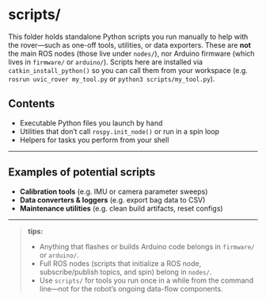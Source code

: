 # scripts/

This folder holds standalone Python scripts you run manually to help with the rover—such as one-off tools, utilities, or data exporters. These are **not** the main ROS nodes (those live under `nodes/`), nor Arduino firmware (which lives in `firmware/` or `arduino/`). Scripts here are installed via `catkin_install_python()` so you can call them from your workspace (e.g. `rosrun uvic_rover my_tool.py` or `python3 scripts/my_tool.py`).

## Contents

- Executable Python files you launch by hand  
- Utilities that don’t call `rospy.init_node()` or run in a spin loop  
- Helpers for tasks you perform from your shell  

---

## Examples of potential scripts

- **Calibration tools** (e.g. IMU or camera parameter sweeps)  
- **Data converters & loggers** (e.g. export bag data to CSV)  
- **Maintenance utilities** (e.g. clean build artifacts, reset configs)  

---

> **tips:**  
> - Anything that flashes or builds Arduino code belongs in `firmware/` or `arduino/`.  
> - Full ROS nodes (scripts that initialize a ROS node, subscribe/publish topics, and spin) belong in `nodes/`.  
> - Use `scripts/` for tools you run once in a while from the command line—not for the robot’s ongoing data-flow components.  
